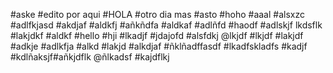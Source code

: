 #aske
#edito por aqui
#HOLA
#otro dia mas
#asto
#hoho
#aaal
#alsxzc
#adlfkjasd
#akdjaf
#aldkfj
#añkñdfa
#aldkaf
#adlñfd
#haodf
#adlskjf
lkdsflk
#lakjdkf
#aldkf
#hello
#hji
#lkadjf
#jdajofd
#alsfdkj
@lkjdf
#lkjdf
#lakjdf
#adkje
#adlkfja
#alkd
#lakjd
#alkdjaf
#ñklñadffasdf
#lkadfskladfs
#kadjf
#kdlñaksjf#añkjdflk
@ñlkadsf
#kajdflkj
